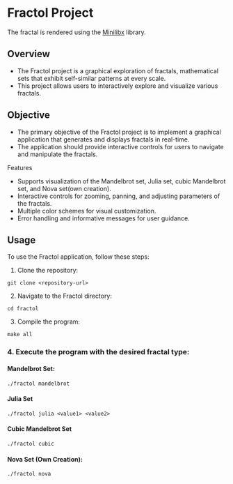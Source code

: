 # Fractol Project
The fractal is rendered using the [Minilibx](https://github.com/42Paris/minilibx-linux.git) library.
## Overview
- The Fractol project is a graphical exploration of fractals, mathematical sets that exhibit self-similar patterns at every scale.
- This project allows users to interactively explore and visualize various fractals.

## Objective
- The primary objective of the Fractol project is to implement a graphical application that generates and displays fractals in real-time.  
- The application should provide interactive controls for users to navigate and manipulate the fractals.

Features
- Supports visualization of the Mandelbrot set, Julia set, cubic Mandelbrot set, and Nova set(own creation).
- Interactive controls for zooming, panning, and adjusting parameters of the fractals.
- Multiple color schemes for visual customization.
- Error handling and informative messages for user guidance.

## Usage
To use the Fractol application, follow these steps:

1. Clone the repository:
```
git clone <repository-url>
```
2. Navigate to the Fractol directory:
```
cd fractol
```
3. Compile the program:
```
make all
```
### 4. Execute the program with the desired fractal type:
#### Mandelbrot Set:
```
./fractol mandelbrot
```
#### Julia Set
```
./fractol julia <value1> <value2>
```
#### Cubic Mandelbrot Set
```
./fractol cubic
```
#### Nova Set (Own Creation):
```
./fractol nova
```

